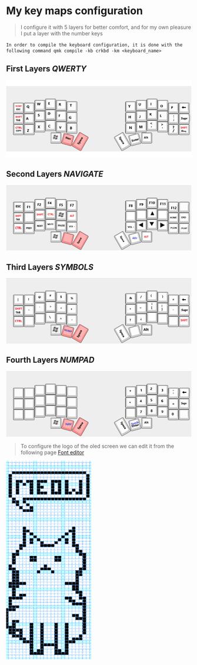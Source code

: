# My key maps configuration

> I configure it with 5 layers for better comfort, and for my own pleasure I put a layer with the number keys

    In order to compile the keyboard configuration, it is done with the following command qmk compile -kb crkbd -km <keyboard_name>
    
## First Layers *QWERTY*

![Image alt text](./images/qwerty.png)

## Second Layers *NAVIGATE*

![Image alt text](./images/navigate.png)

## Third Layers *SYMBOLS*

![Image alt text](./images/symbols.png)

## Fourth Layers *NUMPAD*

![Image alt text](./images/numpad.png)

> To configure the logo of the oled screen we can edit it from the following page [Font editor](https://helixfonteditor.netlify.app/) 


![Image alt text](./images/meow.png)
 